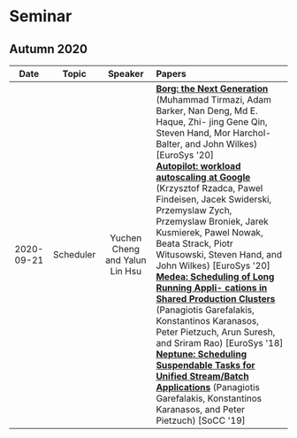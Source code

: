 # Seminar

## Autumn 2020


| Date | Topic | Speaker | Papers |
| :-: | :-: | :-: | :-- |
| 2020-09-21 | Scheduler | Yuchen Cheng and Yalun Lin Hsu | [**Borg: the Next Generation**](https://doi.org/10.1145/3342195.3387517) (Muhammad Tirmazi, Adam Barker, Nan Deng, Md E. Haque, Zhi- jing Gene Qin, Steven Hand, Mor Harchol-Balter, and John Wilkes) [EuroSys '20]<br>[**Autopilot: workload autoscaling at Google**](https://doi.org/10.1145/3342195.3387524) (Krzysztof Rzadca, Pawel Findeisen, Jacek Swiderski, Przemyslaw Zych, Przemyslaw Broniek, Jarek Kusmierek, Pawel Nowak, Beata Strack, Piotr Witusowski, Steven Hand, and John Wilkes) [EuroSys '20]<br>[**Medea: Scheduling of Long Running Appli- cations in Shared Production Clusters**](https://doi.org/10.1145/3190508.3190549) (Panagiotis Garefalakis, Konstantinos Karanasos, Peter Pietzuch, Arun Suresh, and Sriram Rao) [EuroSys '18]<br>[**Neptune: Scheduling Suspendable Tasks for Unified Stream/Batch Applications**](https://doi.org/10.1145/3357223.3362724) (Panagiotis Garefalakis, Konstantinos Karanasos, and Peter Pietzuch) [SoCC '19] |

